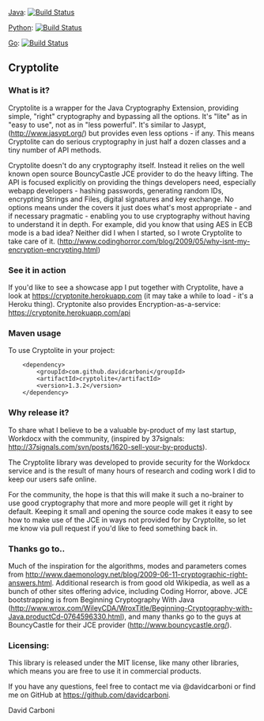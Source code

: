 
[Java](https://github.com/davidcarboni/cryptolite/tree/java "Java branch"): [![Build Status](https://travis-ci.org/davidcarboni/cryptolite.svg?branch=java)](https://travis-ci.org/davidcarboni/cryptolite)

[Python](https://github.com/davidcarboni/cryptolite/tree/python "Python branch"): [![Build Status](https://travis-ci.org/davidcarboni/cryptolite.svg?branch=python)](https://travis-ci.org/davidcarboni/cryptolite)

[Go](https://github.com/davidcarboni/cryptolite/tree/golang "Go branch"): [![Build Status](https://travis-ci.org/davidcarboni/cryptolite.svg?branch=go)](https://travis-ci.org/davidcarboni/cryptolite)

Cryptolite
----------


### What is it?

Cryptolite is a wrapper for the Java Cryptography Extension, providing simple, "right" cryptography and bypassing all the options. It's "lite" as in "easy to use", not as in "less powerful". It's similar to Jasypt, (http://www.jasypt.org/) but provides even less options - if any. This means Cryptolite can do serious cryptography in just half a dozen classes and a tiny number of API methods. 

Cryptolite doesn't do any cryptography itself. Instead it relies on the well known open source BouncyCastle JCE provider to do the heavy lifting. The API is focused explicitly on providing the things developers need, especially webapp developers - hashing passwords, generating random IDs, encrypting Strings and Files, digital signatures and key exchange. No options means under the covers it just does what's most appropriate - and if necessary pragmatic - enabling you to use cryptography without having to understand it in depth. For example, did you know that using AES in ECB mode is a bad idea? Neither did I when I started, so I wrote Cryptolite to take care of it. (http://www.codinghorror.com/blog/2009/05/why-isnt-my-encryption-encrypting.html)


### See it in action

If you'd like to see a showcase app I put together with Cryptolite, have a look at https://cryptonite.herokuapp.com (it may take a while to load - it's a Heroku thing). Cryptonite also provides Encryption-as-a-service: https://cryptonite.herokuapp.com/api


### Maven usage

To use Cryptolite in your project:

		<dependency>
			<groupId>com.github.davidcarboni</groupId>
			<artifactId>cryptolite</artifactId>
			<version>1.3.2</version>
		</dependency>


### Why release it?

To share what I believe to be a valuable by-product of my last startup, Workdocx with the community, (inspired by 37signals: http://37signals.com/svn/posts/1620-sell-your-by-products).

The Cryptolite library was developed to provide security for the Workdocx service and is the result of many hours of research and coding work I did to keep our users safe online.

For the community, the hope is that this will make it such a no-brainer to use good cryptography that more and more people will get it right by default. Keeping it small and opening the source code makes it easy to see how to make use of the JCE in ways not provided for by Cryptolite, so let me know via pull request if you'd like to feed something back in.


### Thanks go to..

Much of the inspiration for the algorithms, modes and parameters comes from http://www.daemonology.net/blog/2009-06-11-cryptographic-right-answers.html. Additional research is from good old Wikipedia, as well as a bunch of other sites offering advice, including Coding Horror, above. JCE bootstrapping is from Beginning Cryptography With Java (http://www.wrox.com/WileyCDA/WroxTitle/Beginning-Cryptography-with-Java.productCd-0764596330.html), and many thanks go to the guys at BouncyCastle for their JCE provider (http://www.bouncycastle.org/).


### Licensing:

This library is released under the MIT license, like many other libraries, which means you are free to use it in commercial products.

If you have any questions, feel free to contact me via @davidcarboni or find me on GitHub at https://github.com/davidcarboni.

David Carboni

